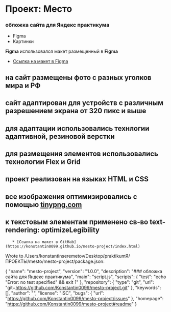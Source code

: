 # Проект: Место

###  обложка сайта для Яндекс практикума

* Figma
* Картинки

**Figma**
использовался макет размещенный в **Figma** 
* [Ссылка на макет в Figma](https://www.figma.com/file/2cn9N9jSkmxD84oJik7xL7/JavaScript.-Sprint-4?node-id=0%3A1)

 ## на сайт размещены фото с разных уголков мира и РФ
 ## сайт адаптирован для устройств с различным разрешением экрана от 320 пикс и выше 
 ## для адаптации использовались технлогии адаптивной, резиновой верстки
 ## для размещения элементов использовались технологии Flex и Grid
 ## проект реализован на языках HTML и CSS
 ## все изображения оптимизировались с помощью [tinypng.com](https://tinypng.com/)
 ## к текстовым элементам применено св-во text-rendering: optimizeLegibility
       * [Ссылка на макет в GitHab](https://konstantin0099.github.io/mesto-project/index.html)
   

   Wrote to /Users/konstantinseremetov/Desktop/praktikumЯ/ПРОЕКТЫ/mesto/mesto-project/package.json:

{
  "name": "mesto-project",
  "version": "1.0.0",
  "description": "###  обложка сайта для Яндекс практикума",
  "main": "script.js",
  "scripts": {
    "test": "echo \"Error: no test specified\" && exit 1"
  },
  "repository": {
    "type": "git",
    "url": "git+https://github.com/Konstantin0099/mesto-project.git"
  },
  "keywords": [],
  "author": "",
  "license": "ISC",
  "bugs": {
    "url": "https://github.com/Konstantin0099/mesto-project/issues"
  },
  "homepage": "https://github.com/Konstantin0099/mesto-project#readme"
}
